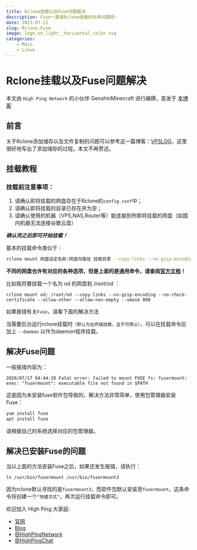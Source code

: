 ```yaml
---
title: Rclone挂载以及Fuse问题解决
description: Fuse一直是Rclone挂载的头疼问题呢~
date: 2023-07-21
slug: Rclone-Fuse
image: logo_on_light__horizontal_color.svg
categories:
    - Main
    - Linux
---
```


# Rclone挂载以及Fuse问题解决

本文由 `High Ping Network` 的小伙伴 GenshinMinecraft 进行编撰，首发于 [本博客](https://blog.c1oudf1are.eu.org)

## 前言
关于Rclone添加储存以及文件复制的问题可以参考这一篇博客：[VPSLOG](https://vpslog.org/blog/%E4%BD%BF%E7%94%A8-rclone-%E5%9C%A8-nas-%E5%92%8C-google-drive-%E4%B9%8B%E9%97%B4%E5%A4%8D%E5%88%B6%E6%96%87%E4%BB%B6/)，这里很好地写出了添加储存的过程。本文不再赘述。

## 挂载教程
### 挂载前注意事项：
1. 请确认即将挂载的网盘存在于Rclone的`config.conf`中；
2. 请确认即将挂载的目录已存在并为空；
3. 请确认使用的机器（VPS,NAS,Router等）能连接到所即将挂载的网盘（如国内机器无法连接谷歌云盘）

***确认完之后即可开始挂载！***

基本的挂载命令类似于：
```bash
rclone mount 网盘设定名称:网盘内路径 挂载目录 --copy-links --no-gzip-encoding --no-check-certificate --allow-other --allow-non-empty --umask 000
```
**不同的网盘也许有对应的各种选项，但是上面的是通用命令，请查阅[官方文档](https://rclone.org/docs/)！**

比如我将要挂载一个名为 od 的网盘到 /root/od ：
```
rclone mount od: /root/od --copy-links --no-gzip-encoding --no-check-certificate --allow-other --allow-non-empty --umask 000 
```

如果报错有关`Fuse`，请看下面的解决方法

当需要后台运行rclone挂载时`（默认为在终端挂载，且不可停止）`，可以在挂载命令后加上 `--daemon` 以作为daemon程序挂载。

## 解决Fuse问题
一般报错内容为：
```
2020/07/17 04:44:20 Fatal error: failed to mount FUSE fs: fusermount: exec: "fusermount": executable file not found in $PATH
```
这是因为未安装fuse软件包导致的，解决方法非常简单，使用包管理器安装Fuse：
```bash
yum install fuse
apt install fuse
```
请根据自己的系统选择对应的包管理器。

## 解决已安装Fuse的问题
当以上面的方法安装Fuse之后，如果还发生报错，请执行：
```
ln /usr/bin/fusermount /usr/bin/fusermount3
```
因为rclone默认寻找的是`fusermount3`，而软件包默认安装至`fusermount`。这条命令将创建一个`"快捷方式"`，再次运行挂载命令即可。

欢迎加入 High Ping 大家庭:
- [官网](https://highp.ing)
- [Blog](https://blog.c1oudf1are.eu.org)
- [@HighPingNetwork](https://t.me/HighPingNetwork)
- [@HighPingChat](https://t.me/highpingchat)